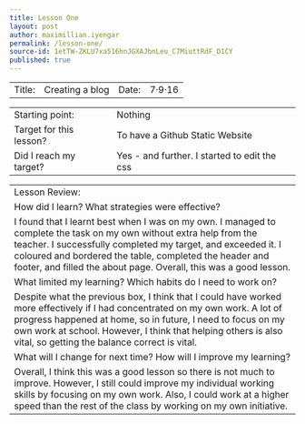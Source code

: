 ```yaml
---
title: Lesson One
layout: post
author: maximillian.iyengar
permalink: /lesson-one/
source-id: 1etTW-ZKLU7xa516hnJGXAJbnLeu_C7MiuttRdF_D1CY
published: true
---
```

<table>
  <tr>
    <td>Title:</td>
    <td>Creating a blog</td>
    <td>Date:</td>
    <td>7·9·16</td>
  </tr>
</table>


<table>
  <tr>
    <td>Starting point:</td>
    <td>Nothing</td>
  </tr>
  <tr>
    <td>Target for this lesson?</td>
    <td>To have a Github Static Website</td>
  </tr>
  <tr>
    <td>Did I reach my target? </td>
    <td>Yes - and further. I started to edit the css</td>
  </tr>
</table>


<table>
  <tr>
    <td>Lesson Review:</td>
  </tr>
  <tr>
    <td>How did I learn? What strategies were effective? </td>
  </tr>
  <tr>
    <td>I found that I learnt best when I was on my own. I managed to complete the task on my own without extra help from the teacher. I successfully completed my target, and exceeded it. I coloured and bordered the table, completed the header and footer, and filled the about page. Overall, this was a good lesson.</td>
  </tr>
  <tr>
    <td>What limited my learning? Which habits do I need to work on? </td>
  </tr>
  <tr>
    <td>Despite what the previous box, I think that I could have worked more effectively if I had concentrated on my own work. A lot of progress happened at home, so in future, I need to focus on my own work at school. However, I think that helping others is also vital, so getting the balance correct is vital.</td>
  </tr>
  <tr>
    <td>What will I change for next time? How will I improve my learning?</td>
  </tr>
  <tr>
    <td>Overall, I think this was a good lesson so there is not much to improve. However, I still could improve my individual working skills by focusing on my own work. Also, I could work at a higher speed than the rest of the class by working on my own initiative. </td>
  </tr>
</table>


